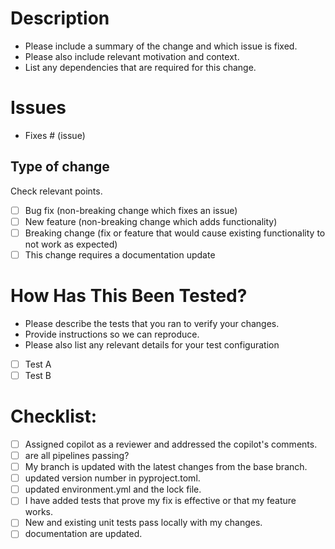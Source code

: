 # Description

- Please include a summary of the change and which issue is fixed.
- Please also include relevant motivation and context.
- List any dependencies that are required for this change.


# Issues
- Fixes # (issue)


## Type of change

Check relevant points.

- [ ] Bug fix (non-breaking change which fixes an issue)
- [ ] New feature (non-breaking change which adds functionality)
- [ ] Breaking change (fix or feature that would cause existing functionality to not work as expected)
- [ ] This change requires a documentation update

# How Has This Been Tested?

- Please describe the tests that you ran to verify your changes.
- Provide instructions so we can reproduce.
- Please also list any relevant details for your test configuration

- [ ] Test A
- [ ] Test B

# Checklist:
- [ ] Assigned copilot as a reviewer and addressed the copilot's comments.
- [ ] are all pipelines passing?
- [ ] My branch is updated with the latest changes from the base branch.
- [ ] updated version number in pyproject.toml.
- [ ] updated environment.yml and the lock file.
- [ ] I have added tests that prove my fix is effective or that my feature works.
- [ ] New and existing unit tests pass locally with my changes.
- [ ] documentation are updated.

